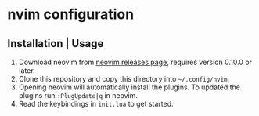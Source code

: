 # nvim configuration

## Installation | Usage

1. Download neovim from [neovim releases
   page](https://github.com/neovim/neovim/releases), requires version 0.10.0 or
   later.
2. Clone this repository and copy this directory into `~/.config/nvim`.
3. Opening neovim will automatically install the plugins. To updated the plugins
   run `:PlugUpdate|q` in neovim.
4. Read the keybindings in `init.lua` to get started.
